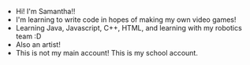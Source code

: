 - Hi! I'm Samantha!!
- I'm learning to write code in hopes of making my own video games!
- Learning Java, Javascript, C++, HTML, and learning with my robotics team :D
- Also an artist!
- This is not my main account! This is my school account.

<!---
salsamansa/salsamansa is a ✨ special ✨ repository because its `README.md` (this file) appears on your GitHub profile.
You can click the Preview link to take a look at your changes.
--->
